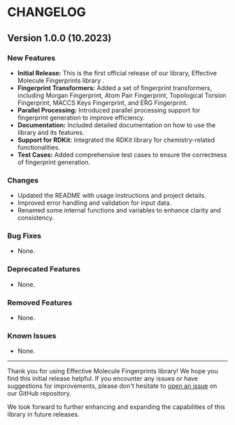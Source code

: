# CHANGELOG

## Version 1.0.0 (10.2023)

### New Features

- **Initial Release:** This is the first official release of our library, Effective Molecule Fingerprints library
.
- **Fingerprint Transformers:** Added a set of fingerprint transformers, including Morgan Fingerprint, Atom Pair Fingerprint, Topological Torsion Fingerprint, MACCS Keys Fingerprint, and ERG Fingerprint.
- **Parallel Processing:** Introduced parallel processing support for fingerprint generation to improve efficiency.
- **Documentation:** Included detailed documentation on how to use the library and its features.
- **Support for RDKit:** Integrated the RDKit library for chemistry-related functionalities.
- **Test Cases:** Added comprehensive test cases to ensure the correctness of fingerprint generation.

### Changes

- Updated the README with usage instructions and project details.
- Improved error handling and validation for input data.
- Renamed some internal functions and variables to enhance clarity and consistency.

### Bug Fixes

- None.

### Deprecated Features

- None.

### Removed Features

- None.

### Known Issues

- None.
---

Thank you for using Effective Molecule Fingerprints library! We hope you find this initial release helpful. If you encounter any issues or have suggestions for improvements, please don't hesitate to [open an issue](https://github.com/Arch4ngel21/emf/issues) on our GitHub repository.

We look forward to further enhancing and expanding the capabilities of this library in future releases.
